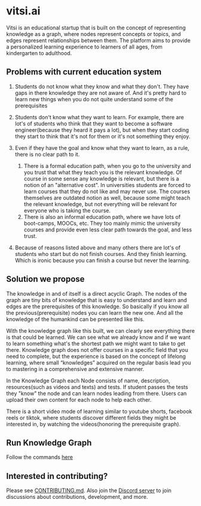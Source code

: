 # vitsi.ai
Vitsi is an educational startup that is built on the concept of representing knowledge as a graph, where nodes represent concepts or topics, and edges represent relationships between them. The platform aims to provide a personalized learning experience to learners of all ages, from kindergarten to adulthood.

## Problems with current education system

1. Students do not know what they know and what they don't. They have gaps in there knowledge they are not aware of. And it's pretty hard to learn new things when you do not quite understand some of the prerequisites

2. Students don't know what they want to learn. For example, there are lot's of students who think that they want to become a software engineer(because they heard it pays a lot), but when they start coding they start to think that it's not for them or it's not something they enjoy.

3. Even if they have the goal and know what they want to learn, as a rule, there is no clear path to it.
   1. There is a formal education path, when you go to the university and you trust that what they teach you is the relevant knowledge. Of course in some sense any knowledge is relevant, but there is a notion of an "alternative cost". In universities students are forced to learn courses that they do not like and may never use. The courses themselves are outdated notion as well, because some might teach the relevant knowledge, but not everything will be relevant for everyone who is taking the course.
   2. There is also an informal education path, where we have lots of boot-camps, MOOCs, etc. They too mainly mimic the university courses and provide even less clear path towards the goal, and less trust.

4. Because of reasons listed above and many others there are lot's of students who start but do not finish courses. And they finish learning. Which is ironic because you can finish a course but never the learning.

## Solution we propose
The knowledge in and of itself is a direct acyclic Graph. The nodes of the graph are tiny bits of knowledge that is easy to understand and learn and edges are the prerequisites of this knowledge. So basically if you know all the previous(prerequisite) nodes you can learn the new one. And all the knowledge of the humankind can be presented like this.

With the knowledge graph like this built, we can clearly see everything there is that could be learned. We can see what we already know and if we want to learn something what's the shortest path we might want to take to get there. Knowledge graph does not offer courses in a specific field that you need to complete, but the experience is based on the concept of lifelong learning, where small “knowledges” acquired on the regular basis lead you to mastering in a comprehensive and extensive manner.

In the Knowledge Graph each Node consists of name, description, resources(such as videos and texts) and tests. If student passes the tests they "know" the node and can learn nodes leading from there. Users can upload their own content for each node to help each other.

There is a short video mode of learning similar to youtube shorts, facebook reels or tiktok, where students discover different fields they might be interested in, by watching the videos(honoring the prerequisite graph).


## Run Knowledge Graph
Follow the commands [here](/server/README.md)

## Interested in contributing?
Please see [CONTRIBUTING.md](/CONTRIBUTING.md). Also join the [Discord server](https://discord.gg/qGvkkd3eTM) to join discussions about contributions, development, and more.



